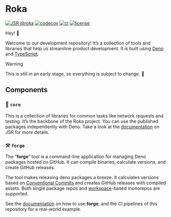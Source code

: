 # Roka

[![JSR @roka](https://jsr.io/badges/@roka)](https://jsr.io/@roka)
[![codecov](https://codecov.io/gh/withroka/roka/branch/main/graph/badge.svg)](https://codecov.io/gh/withroka/roka)
[![ci](https://github.com/withroka/roka/actions/workflows/ci.yml/badge.svg)](https://github.com/withroka/roka/actions/workflows/ci.yml)
[![license](https://img.shields.io/badge/License-MIT-blue.svg)](https://github.com/withroka/roka/blob/main/LICENSE)

Hey! 👋

Welcome to our development repository! It’s a collection of tools and libraries
that help us streamline product development. It is built using
[Deno](https://deno.com) and [TypeScript](https://www.typescriptlang.org).

> [!WARNING]
> This is still in an early stage, so everything is subject to change. 🚀

## Components

### 🌱 `core`

This is a collection of libraries for common tasks like network requests and
testing. It’s the backbone of the Roka project. You can use the published
packages independently with Deno. Take a look at the
[documentation](https://jsr.io/@roka) on JSR for more details.

### ⚒️ `forge`

The “**forge**” tool is a command-line application for managing Deno packages
hosted on GitHub. It can compile binaries, calculate versions, and create GitHub
releases.

The tool makes releasing deno packages a breeze. It calculates versions based on
[Conventional Commits](https://www.conventionalcommits.org) and creates GitHub
releases with compiled assets. Both single package repos and
[workspace](https://docs.deno.com/runtime/fundamentals/workspaces/)-based
monorepos are supported.

See the [documentation](https://jsr.io/@roka/forge) on how to use **forge**, and
the CI pipelines of this repository for a real-world example.

